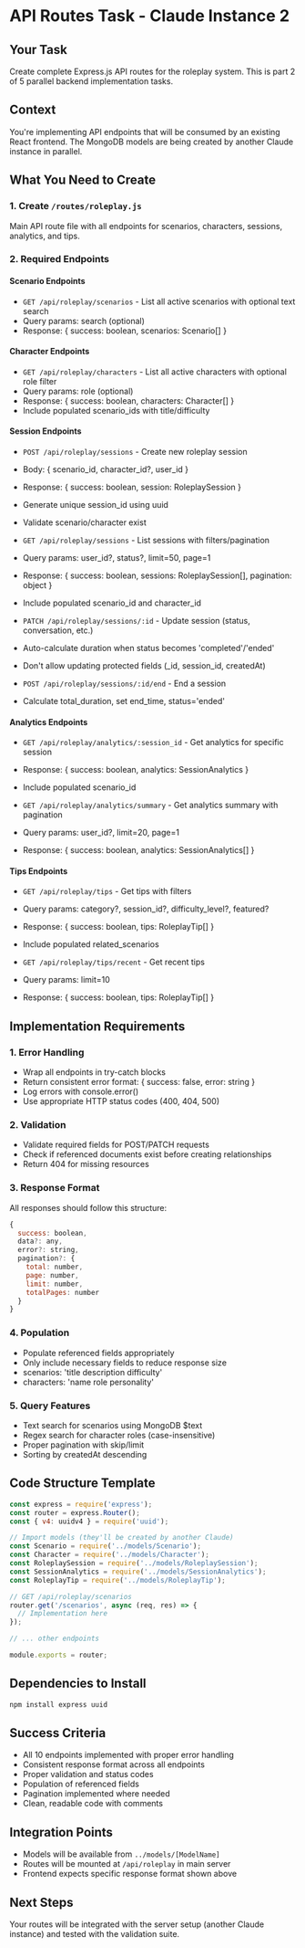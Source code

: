 # API Routes Task - Claude Instance 2  

## Your Task
Create complete Express.js API routes for the roleplay system. This is part 2 of 5 parallel backend implementation tasks.

## Context
You're implementing API endpoints that will be consumed by an existing React frontend. The MongoDB models are being created by another Claude instance in parallel.

## What You Need to Create

### 1. Create `/routes/roleplay.js`
Main API route file with all endpoints for scenarios, characters, sessions, analytics, and tips.

### 2. Required Endpoints

#### Scenario Endpoints
- `GET /api/roleplay/scenarios` - List all active scenarios with optional text search
- Query params: search (optional)
- Response: { success: boolean, scenarios: Scenario[] }

#### Character Endpoints  
- `GET /api/roleplay/characters` - List all active characters with optional role filter
- Query params: role (optional)
- Response: { success: boolean, characters: Character[] }
- Include populated scenario_ids with title/difficulty

#### Session Endpoints
- `POST /api/roleplay/sessions` - Create new roleplay session
- Body: { scenario_id, character_id?, user_id }
- Response: { success: boolean, session: RoleplaySession }
- Generate unique session_id using uuid
- Validate scenario/character exist

- `GET /api/roleplay/sessions` - List sessions with filters/pagination
- Query params: user_id?, status?, limit=50, page=1
- Response: { success: boolean, sessions: RoleplaySession[], pagination: object }
- Include populated scenario_id and character_id

- `PATCH /api/roleplay/sessions/:id` - Update session (status, conversation, etc.)
- Auto-calculate duration when status becomes 'completed'/'ended'
- Don't allow updating protected fields (_id, session_id, createdAt)

- `POST /api/roleplay/sessions/:id/end` - End a session
- Calculate total_duration, set end_time, status='ended'

#### Analytics Endpoints
- `GET /api/roleplay/analytics/:session_id` - Get analytics for specific session
- Response: { success: boolean, analytics: SessionAnalytics }
- Include populated scenario_id

- `GET /api/roleplay/analytics/summary` - Get analytics summary with pagination  
- Query params: user_id?, limit=20, page=1
- Response: { success: boolean, analytics: SessionAnalytics[] }

#### Tips Endpoints
- `GET /api/roleplay/tips` - Get tips with filters
- Query params: category?, session_id?, difficulty_level?, featured?
- Response: { success: boolean, tips: RoleplayTip[] }
- Include populated related_scenarios

- `GET /api/roleplay/tips/recent` - Get recent tips
- Query params: limit=10
- Response: { success: boolean, tips: RoleplayTip[] }

## Implementation Requirements

### 1. Error Handling
- Wrap all endpoints in try-catch blocks
- Return consistent error format: { success: false, error: string }
- Log errors with console.error()
- Use appropriate HTTP status codes (400, 404, 500)

### 2. Validation
- Validate required fields for POST/PATCH requests
- Check if referenced documents exist before creating relationships
- Return 404 for missing resources

### 3. Response Format
All responses should follow this structure:
```javascript
{
  success: boolean,
  data?: any,
  error?: string,
  pagination?: {
    total: number,
    page: number, 
    limit: number,
    totalPages: number
  }
}
```

### 4. Population
- Populate referenced fields appropriately
- Only include necessary fields to reduce response size
- scenarios: 'title description difficulty'  
- characters: 'name role personality'

### 5. Query Features
- Text search for scenarios using MongoDB $text
- Regex search for character roles (case-insensitive)
- Proper pagination with skip/limit
- Sorting by createdAt descending

## Code Structure Template

```javascript
const express = require('express');
const router = express.Router();
const { v4: uuidv4 } = require('uuid');

// Import models (they'll be created by another Claude)
const Scenario = require('../models/Scenario');
const Character = require('../models/Character'); 
const RoleplaySession = require('../models/RoleplaySession');
const SessionAnalytics = require('../models/SessionAnalytics');
const RoleplayTip = require('../models/RoleplayTip');

// GET /api/roleplay/scenarios
router.get('/scenarios', async (req, res) => {
  // Implementation here
});

// ... other endpoints

module.exports = router;
```

## Dependencies to Install
```bash
npm install express uuid
```

## Success Criteria
- All 10 endpoints implemented with proper error handling
- Consistent response format across all endpoints
- Proper validation and status codes
- Population of referenced fields
- Pagination implemented where needed
- Clean, readable code with comments

## Integration Points
- Models will be available from `../models/[ModelName]` 
- Routes will be mounted at `/api/roleplay` in main server
- Frontend expects specific response format shown above

## Next Steps
Your routes will be integrated with the server setup (another Claude instance) and tested with the validation suite.